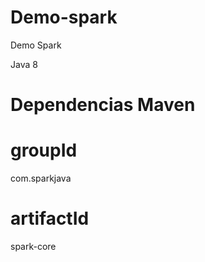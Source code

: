 # Demo-spark
Demo Spark

Java 8

# Dependencias Maven

# groupId
com.sparkjava

# artifactId
spark-core
